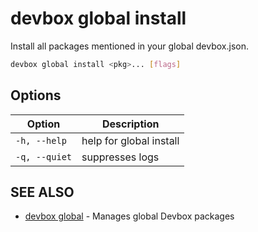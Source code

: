# devbox global install

Install all packages mentioned in your global devbox.json.

```bash
devbox global install <pkg>... [flags]
```

## Options

<!-- Markdown Table of Options -->
| Option | Description |
| --- | --- |
| `-h, --help` | help for global install |
| `-q, --quiet` | suppresses logs |

## SEE ALSO

* [devbox global](devbox_global.md)	 - Manages global Devbox packages
